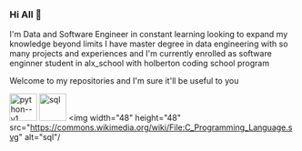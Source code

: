 ### Hi All 👋




I'm Data and Software Engineer in constant learning looking to expand my knowledge beyond limits I have master degree in data engineering with so many projects and experiences and  I'm currently enrolled as software enginner student in alx_school with holberton coding school program

Welcome to my repositories and I'm sure it'll be useful to you


<img width="48" height="48" src="https://img.icons8.com/color/48/python--v1.png" alt="python--v1"/> <img width="48" height="48" src="https://www.svgrepo.com/show/261919/database.svg" alt="sql"/>  <img width="48" height="48" src="https://commons.wikimedia.org/wiki/File:C_Programming_Language.svg" alt="sql"/



